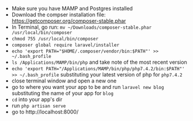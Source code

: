 - Make sure you have MAMP and Postgres installed
- Download the compser installation file: https://getcomposer.org/composer-stable.phar
- In Terminal, go run: `mv ~/Downloads/composer-stable.phar /usr/local/bin/composer`
- `chmod 755 /usr/local/bin/composer`
- `composer global require laravel/installer`
- `echo 'export PATH="$HOME/.composer/vendor/bin:$PATH"' >> ~/.bash_profile`
- `ls /Applications/MAMP/bin/php` and take note of the most recent version
- `echo 'export PATH="/Applications/MAMP/bin/php/php7.4.2/bin:$PATH"' >> ~/.bash_profile` substituting your latest version of php for `php7.4.2`
- close terminal window and open a new one
- go to where you want your app to be and run `laravel new blog` substituting the name of your app for `blog`
- `cd` into your app's dir
- run `php artisan serve`
- go to http://localhost:8000/

